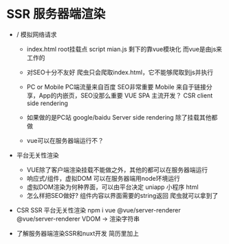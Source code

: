 # SSR 服务器端渲染

- / 模拟网络请求
    - index.html  root挂载点 script mian.js
        剩下的靠vue模块化 而vue是由js来工作的
    - 对SEO十分不友好
        爬虫只会爬取index.html，它不能够爬取到js并执行
    - PC or Mobile
        PC端流量来自百度 SEO非常重要
        Mobile 来自于链接分享，App的内嵌页，SEO没那么重要
        VUE SPA 主流开发？  CSR client side rendering

    - 如果做的是PC站 google/baidu
        Server side rendering   除了挂载其他都做
    - vue可以在服务器端运行不？

- 平台无关性渲染
    - VUE除了客户端渲染挂载不能做之外，其他的都可以在服务器端运行
    - 响应式/组件，虚拟DOM 可以在服务器端用node环境运行
    - 虚拟DOM渲染为何种界面，可以由平台决定
        uniapp 小程序
        html
    - 怎么样把SEO做好?
        组件内容以界面需要的string返回
        爬虫就可以拿到了

- CSR   SSR     平台无关性渲染   npm i vue @vue/server-renderer  
@vue/server-renderer    VDOM -> 渲染字符串  

- 了解服务器端渲染SSR和nuxt开发   简历里加上